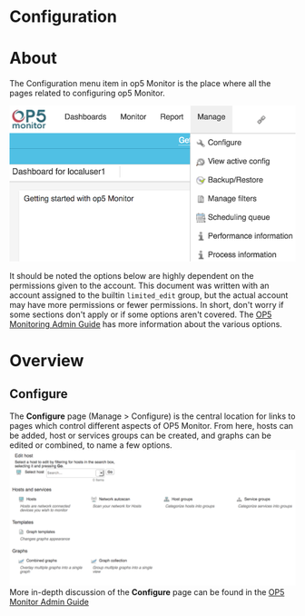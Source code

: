 # Configuration

# About

The Configuration menu item in op5 Monitor is the place where all the pages related to configuring op5 Monitor.

![](attachments/16482339/23792992.png)

It should be noted the options below are highly dependent on the permissions given to the account. This document was written with an account assigned to the builtin `limited_edit` group, but the actual account may have more permissions or fewer permissions. In short, don't worry if some sections don't apply or if some options aren't covered. The [OP5 Monitoring Admin Guide](op5_Monitor_Administrator_Manual) has more information about the various options.

# Overview

## Configure

The **Configure** page (Manage \> Configure) is the central location for links to pages which control different aspects of OP5 Monitor. From here, hosts can be added, host or services groups can be created, and graphs can be edited or combined, to name a few options.
![](attachments/16482339/23792993.png)
More in-depth discussion of the **Configure** page can be found in the [OP5 Monitor Admin Guide](op5_Monitor_Administrator_Manual)

